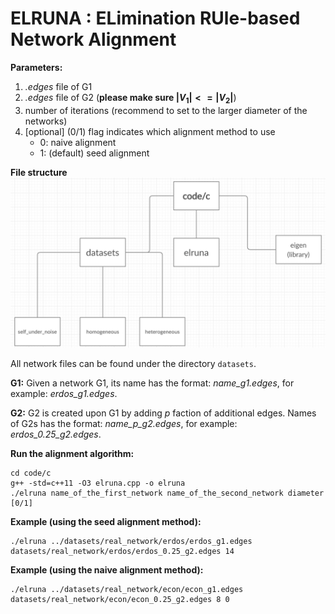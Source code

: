 # **ELRUNA** : **EL**imination **RU**le-based **N**etwork **A**lignment

**Parameters:**
1. *.edges* file of G1
2. *.edges* file of G2 (**please make sure $|V_1| <= |V_2|$**)
3. number  of iterations (recommend to set to the larger diameter of the networks)
4. [optional] (0/1) flag indicates which alignment method to use
    - 0:  naive alignment
    - 1: (default) seed alignment
 
**File structure**
![File structure](file_structure.png)

All network files can be found under the directory `datasets`.  

**G1:** Given a network G1, its name has the format: *name_g1.edges*, for example: *erdos_g1.edges*.

**G2:** G2 is created upon G1 by adding *p* faction of additional edges. Names of G2s has the format: *name_p_g2.edges*, for example: *erdos_0.25_g2.edges*.

**Run the alignment algorithm:**
```
cd code/c
g++ -std=c++11 -O3 elruna.cpp -o elruna
./elruna name_of_the_first_network name_of_the_second_network diameter [0/1]
```

**Example (using the seed alignment method):**
```
./elruna ../datasets/real_network/erdos/erdos_g1.edges datasets/real_network/erdos/erdos_0.25_g2.edges 14
```


**Example (using the naive alignment method):**
```
./elruna ../datasets/real_network/econ/econ_g1.edges datasets/real_network/econ/econ_0.25_g2.edges 8 0
```
